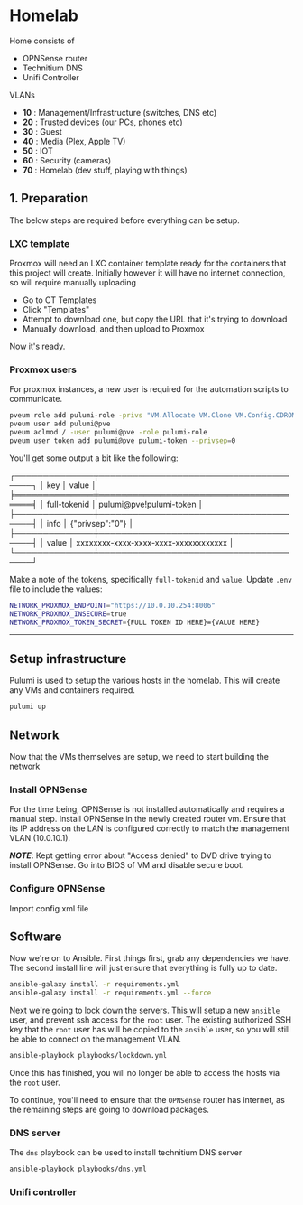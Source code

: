 # Homelab

Home consists of

- OPNSense router
- Technitium DNS
- Unifi Controller

VLANs

- **10** : Management/Infrastructure (switches, DNS etc)
- **20** : Trusted devices (our PCs, phones etc)
- **30** : Guest
- **40** : Media (Plex, Apple TV)
- **50** : IOT
- **60** : Security (cameras)
- **70** : Homelab (dev stuff, playing with things)

## 1. Preparation

The below steps are required before everything can be setup.

### LXC template

Proxmox will need an LXC container template ready for the containers that this
project will create. Initially however it will have no internet connection, so
will require manually uploading

- Go to CT Templates
- Click "Templates"
- Attempt to download one, but copy the URL that it's trying to download
- Manually download, and then upload to Proxmox

Now it's ready.

### Proxmox users

For proxmox instances, a new user is required for the automation scripts to communicate.

```bash
pveum role add pulumi-role -privs "VM.Allocate VM.Clone VM.Config.CDROM VM.Config.CPU VM.Config.Cloudinit VM.Config.Disk VM.Config.HWType VM.Config.Memory VM.Config.Network VM.Config.Options VM.Monitor VM.Audit VM.PowerMgmt Datastore.AllocateSpace Datastore.Audit Sys.Modify SDN.Use"
pveum user add pulumi@pve
pveum aclmod / -user pulumi@pve -role pulumi-role
pveum user token add pulumi@pve pulumi-token --privsep=0
```

You'll get some output a bit like the following:

┌──────────────┬──────────────────────────────────────┐
│ key          │ value                                │
╞══════════════╪══════════════════════════════════════╡
│ full-tokenid │ pulumi@pve!pulumi-token              │
├──────────────┼──────────────────────────────────────┤
│ info         │ {"privsep":"0"}                      │
├──────────────┼──────────────────────────────────────┤
│ value        │ xxxxxxxx-xxxx-xxxx-xxxx-xxxxxxxxxxxx │
└──────────────┴──────────────────────────────────────┘

Make a note of the tokens, specifically `full-tokenid` and `value`.
Update `.env` file to include the values:

```bash
NETWORK_PROXMOX_ENDPOINT="https://10.0.10.254:8006"
NETWORK_PROXMOX_INSECURE=true
NETWORK_PROXMOX_TOKEN_SECRET={FULL TOKEN ID HERE}={VALUE HERE}
```

---

## Setup infrastructure

Pulumi is used to setup the various hosts in the homelab. This will create any VMs
and containers required.

```bash
pulumi up
```

## Network

Now that the VMs themselves are setup, we need to start building the network

### Install OPNSense

For the time being, OPNSense is not installed automatically and requires a manual
step. Install OPNSense in the newly created router vm. Ensure that its IP address
on the LAN is configured correctly to match the management VLAN (10.0.10.1).

***NOTE***: Kept getting error about "Access denied" to DVD drive trying to install
OPNSense.
Go into BIOS of VM and disable secure boot.

### Configure OPNSense

Import config xml file

## Software

Now we're on to Ansible. First things first, grab any dependencies we have. The
second install line will just ensure that everything is fully up to date.

```bash
ansible-galaxy install -r requirements.yml
ansible-galaxy install -r requirements.yml --force
```

Next we're going to lock down the servers. This will setup a
new `ansible` user, and prevent ssh access for the `root` user. The existing
authorized SSH key that the `root` user has will be copied to the `ansible`
user, so you will still be able to connect on the management VLAN.

```bash
ansible-playbook playbooks/lockdown.yml
```

Once this has finished, you will no longer be able to access the hosts via the
`root` user.

To continue, you'll need to ensure that the `OPNSense` router has internet, as
the remaining steps are going to download packages.


### DNS server

The `dns` playbook can be used to install technitium DNS server

```bash
ansible-playbook playbooks/dns.yml
```

### Unifi controller

